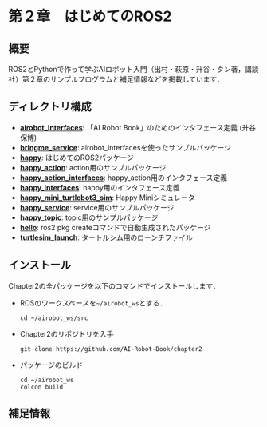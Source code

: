 # 第２章　はじめてのROS2
## 概要
ROS2とPythonで作って学ぶAIロボット入門（出村・萩原・升谷・タン著，講談社）第２章のサンプルプログラムと補足情報などを掲載しています．

## ディレクトリ構成
- **[airobot_interfaces](airobot_interfaces)**: 「AI Robot Book」のためのインタフェース定義 (升谷 保博) 
- **[bringme_service](bringme_service)**: airobot_interfacesを使ったサンプルパッケージ 
- **[happy](happy)**: はじめてのROS2パッケージ 
- **[happy_action](happy_action)**: action用のサンプルパッケージ 
- **[happy_action_interfaces](happy_action_interfaces)**: happy_action用のインタフェース定義 
- **[happy_interfaces](happy_interfaces)**: happy用のインタフェース定義 
- **[happy_mini_turtlebot3_sim](happy_mini_turtlebot3_sim)**: Happy Miniシミュレータ
- **[happy_service](happy_service)**: service用のサンプルパッケージ 
- **[happy_topic](happy_topic)**: topic用のサンプルパッケージ
- **[hello](hello)**: ros2 pkg createコマンドで自動生成されたパッケージ
- **[turtlesim_launch](turtlesim_launch)**: タートルシム用のローンチファイル 

## インストール
Chapter2の全パッケージを以下のコマンドでインストールします．
- ROSのワークスペースを`~/airobot_ws`とする．
  ```
  cd ~/airobot_ws/src
  ```

- Chapter2のリポジトリを入手
  ```
  git clone https://github.com/AI-Robot-Book/chapter2
  ```
  
- パッケージのビルド   
  ```
  cd ~/airobot_ws  
  colcon build
  ```



## 補足情報
